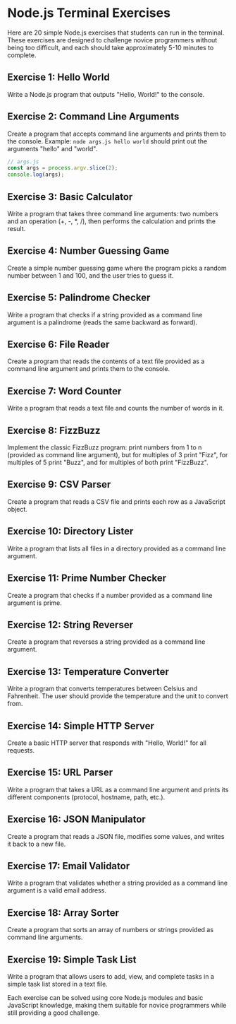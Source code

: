 # Node.js Terminal Exercises

Here are 20 simple Node.js exercises that students can run in the terminal. These exercises are designed to challenge novice programmers without being too difficult, and each should take approximately 5-10 minutes to complete.

## Exercise 1: Hello World

Write a Node.js program that outputs "Hello, World!" to the console.

## Exercise 2: Command Line Arguments

Create a program that accepts command line arguments and prints them to the console.
Example: `node args.js hello world` should print out the arguments "hello" and "world".

```js
// args.js
const args = process.argv.slice(2);
console.log(args);
```

## Exercise 3: Basic Calculator

Write a program that takes three command line arguments: two numbers and an operation (+, -, \*, /), then performs the calculation and prints the result.

## Exercise 4: Number Guessing Game

Create a simple number guessing game where the program picks a random number between 1 and 100, and the user tries to guess it.

## Exercise 5: Palindrome Checker

Write a program that checks if a string provided as a command line argument is a palindrome (reads the same backward as forward).

## Exercise 6: File Reader

Create a program that reads the contents of a text file provided as a command line argument and prints them to the console.

## Exercise 7: Word Counter

Write a program that reads a text file and counts the number of words in it.

## Exercise 8: FizzBuzz

Implement the classic FizzBuzz program: print numbers from 1 to n (provided as command line argument), but for multiples of 3 print "Fizz", for multiples of 5 print "Buzz", and for multiples of both print "FizzBuzz".

## Exercise 9: CSV Parser

Create a program that reads a CSV file and prints each row as a JavaScript object.

## Exercise 10: Directory Lister

Write a program that lists all files in a directory provided as a command line argument.

## Exercise 11: Prime Number Checker

Create a program that checks if a number provided as a command line argument is prime.

## Exercise 12: String Reverser

Create a program that reverses a string provided as a command line argument.

## Exercise 13: Temperature Converter

Write a program that converts temperatures between Celsius and Fahrenheit. The user should provide the temperature and the unit to convert from.

## Exercise 14: Simple HTTP Server

Create a basic HTTP server that responds with "Hello, World!" for all requests.

## Exercise 15: URL Parser

Write a program that takes a URL as a command line argument and prints its different components (protocol, hostname, path, etc.).

## Exercise 16: JSON Manipulator

Create a program that reads a JSON file, modifies some values, and writes it back to a new file.

## Exercise 17: Email Validator

Write a program that validates whether a string provided as a command line argument is a valid email address.

## Exercise 18: Array Sorter

Create a program that sorts an array of numbers or strings provided as command line arguments.

## Exercise 19: Simple Task List

Write a program that allows users to add, view, and complete tasks in a simple task list stored in a text file.

Each exercise can be solved using core Node.js modules and basic JavaScript knowledge, making them suitable for novice programmers while still providing a good challenge.
